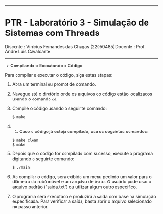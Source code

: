 -------------------------------------------------------------------------------------

# PTR - Laboratório 3 - Simulação de Sistemas com Threads

Discente : Vinícius Fernandes das Chagas (22050485)
Docente  : Prof. André Luis Cavalcante

-------------------------------------------------------------------------------------

-> Compilando e Executando o Código

Para compilar e executar o código, siga estas etapas:


1. Abra um terminal ou prompt de comando.

2. Navegue até o diretório onde os arquivos do código estão localizados usando o comando `cd`.

3. Compile o código usando o seguinte comando:
   ```
   $ make
   ```
3. 1. Caso o código já esteja compilado, use os seguintes comandos:
   ```
   $ make clean
   $ make
   ```  

4. Depois que o código for compilado com sucesso, execute o programa digitando o seguinte comando:
   ```
   $ ./main
   ```

5. Ao compilar o código, será exibido um menu pedindo um valor para o diâmetro do robô móvel e um arquivo de texto. O usuário pode usar o arquivo padrão ("saida.txt") ou utilizar algum outro específico. 

6. O programa será executado e produzirá a saída com base na simulação especificada. Para verificar a saída, basta abrir o arquivo selecionado no passo anterior.
